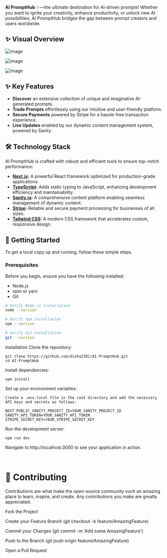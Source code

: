 **AI PromptHub** ✨—the ultimate destination for AI-driven prompts! Whether you want to ignite your creativity, enhance productivity, or unlock new AI possibilities, AI PromptHub bridges the gap between prompt creators and users worldwide.

## ✨ Visual Overview

![image](https://github.com/user-attachments/assets/9acffe69-a834-47de-ad53-afbec6b7d480)

![image](https://github.com/user-attachments/assets/874be641-9ff2-4b39-bb0f-fb4c55d32c28)

![image](https://github.com/user-attachments/assets/0eae49b3-9d79-4580-9b0f-e28f3094406b)

## ✨ Key Features

- **Discover** an extensive collection of unique and imaginative AI-generated prompts.  
- **Trade Prompts** effortlessly using our intuitive and user-friendly platform.  
- **Secure Payments** powered by Stripe for a hassle-free transaction experience.  
- **Live Updates** enabled by our dynamic content management system, powered by Sanity.  

## 🛠 Technology Stack

AI PromptHub is crafted with robust and efficient tools to ensure top-notch performance:

- **[Next.js](https://nextjs.org/):** A powerful React framework optimized for production-grade applications.  
- **[TypeScript](https://www.typescriptlang.org/):** Adds static typing to JavaScript, enhancing development efficiency and maintainability.  
- **[Sanity.io](https://www.sanity.io/):** A comprehensive content platform enabling seamless management of dynamic content.  
- **[Stripe](https://stripe.com):** Reliable and secure payment processing for businesses of all sizes.  
- **[Tailwind CSS](https://tailwindcss.com/):** A modern CSS framework that accelerates custom, responsive design.  


## 🚀 Getting Started

To get a local copy up and running, follow these simple steps.

### Prerequisites

Before you begin, ensure you have the following installed:
- Node.js
- npm or yarn
- Git

```bash
# Verify Node.js installation
node --version

# Verify npm installation
npm --version

# Verify Git installation
git --version
```

Installation
Clone the repository:
```
git clone https://github.com/disha2301/AI-PromptHub.git
cd AI-PromptHub
```
Install dependencies:
```
npm install
```

Set up your environment variables:
```
Create a .env.local file in the root directory and add the necessary API keys and secrets as follows:

NEXT_PUBLIC_SANITY_PROJECT_ID=YOUR_SANITY_PROJECT_ID
SANITY_API_TOKEN=YOUR_SANITY_API_TOKEN
STRIPE_SECRET_KEY=YOUR_STRIPE_SECRET_KEY
```
Run the development server:
```
npm run dev
```
Navigate to http://localhost:3000 to see your application in action.

<br>

# 🤝 Contributing

Contributions are what make the open-source community such an amazing place to learn, inspire, and create. Any contributions you make are greatly appreciated.

Fork the Project

Create your Feature Branch (git checkout -b feature/AmazingFeature)

Commit your Changes (git commit -m 'Add some AmazingFeature')

Push to the Branch (git push origin feature/AmazingFeature)

Open a Pull Request

